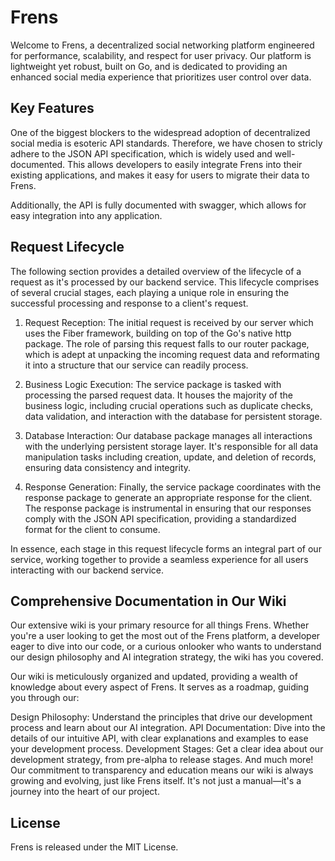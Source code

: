 # Frens
Welcome to Frens, a decentralized social networking platform engineered for performance, scalability, and respect for user privacy. Our platform is lightweight yet robust, built on Go, and is dedicated to providing an enhanced social media experience that prioritizes user control over data.

## Key Features
One of the biggest blockers to the widespread adoption of decentralized social media is esoteric API standards. Therefore, we have chosen to stricly adhere to the JSON API specification, which is widely used and well-documented. This allows developers to easily integrate Frens into their existing applications, and makes it easy for users to migrate their data to Frens.

Additionally, the API is fully documented with swagger, which allows for easy integration into any application.

## Request Lifecycle
The following section provides a detailed overview of the lifecycle of a request as it's processed by our backend service. This lifecycle comprises of several crucial stages, each playing a unique role in ensuring the successful processing and response to a client's request.

1. Request Reception: The initial request is received by our server which uses the Fiber framework, building on top of the Go's native http package. The role of parsing this request falls to our router package, which is adept at unpacking the incoming request data and reformating it into a structure that our service can readily process.

2. Business Logic Execution: The service package is tasked with processing the parsed request data. It houses the majority of the business logic, including crucial operations such as duplicate checks, data validation, and interaction with the database for persistent storage.

3. Database Interaction: Our database package manages all interactions with the underlying persistent storage layer. It's responsible for all data manipulation tasks including creation, update, and deletion of records, ensuring data consistency and integrity.

4. Response Generation: Finally, the service package coordinates with the response package to generate an appropriate response for the client. The response package is instrumental in ensuring that our responses comply with the JSON API specification, providing a standardized format for the client to consume.

In essence, each stage in this request lifecycle forms an integral part of our service, working together to provide a seamless experience for all users interacting with our backend service.

## Comprehensive Documentation in Our Wiki
Our extensive wiki is your primary resource for all things Frens. Whether you're a user looking to get the most out of the Frens platform, a developer eager to dive into our code, or a curious onlooker who wants to understand our design philosophy and AI integration strategy, the wiki has you covered.

Our wiki is meticulously organized and updated, providing a wealth of knowledge about every aspect of Frens. It serves as a roadmap, guiding you through our:

Design Philosophy: Understand the principles that drive our development process and learn about our AI integration.
API Documentation: Dive into the details of our intuitive API, with clear explanations and examples to ease your development process.
Development Stages: Get a clear idea about our development strategy, from pre-alpha to release stages.
And much more!
Our commitment to transparency and education means our wiki is always growing and evolving, just like Frens itself. It's not just a manual—it's a journey into the heart of our project.

## License
Frens is released under the MIT License.
